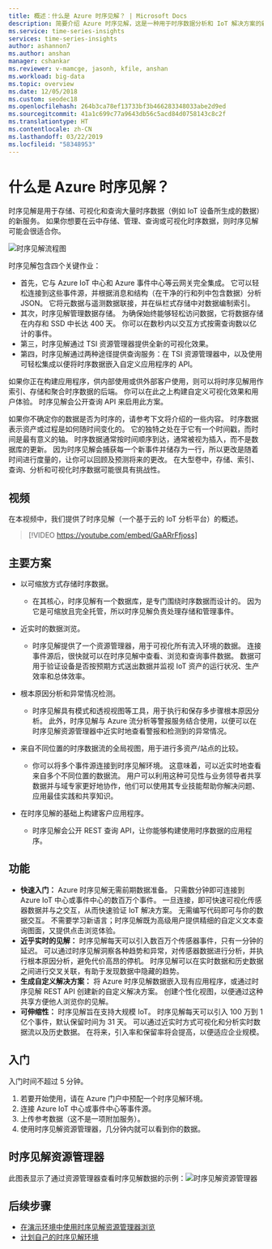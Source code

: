 ```yaml
---
title: 概述：什么是 Azure 时序见解？ | Microsoft Docs
description: 简要介绍 Azure 时序见解，这是一种用于时序数据分析和 IoT 解决方案的新服务。
ms.service: time-series-insights
services: time-series-insights
author: ashannon7
ms.author: anshan
manager: cshankar
ms.reviewer: v-mamcge, jasonh, kfile, anshan
ms.workload: big-data
ms.topic: overview
ms.date: 12/05/2018
ms.custom: seodec18
ms.openlocfilehash: 264b3ca78ef13733bf3b466283348033abe2d9ed
ms.sourcegitcommit: 41a1c699c77a9643db56c5acd84d0758143c8c2f
ms.translationtype: HT
ms.contentlocale: zh-CN
ms.lasthandoff: 03/22/2019
ms.locfileid: "58348953"
---
```

# <a name="what-is-azure-time-series-insights"></a>什么是 Azure 时序见解？

时序见解是用于存储、可视化和查询大量时序数据（例如 IoT 设备所生成的数据）的新服务。  如果你想要在云中存储、管理、查询或可视化时序数据，则时序见解可能会很适合你。  

![时序见解流程图](media/overview/time-series-insights-flowchart.png)

时序见解包含四个关键作业：

- 首先，它与 Azure IoT 中心和 Azure 事件中心等云网关完全集成。 它可以轻松连接到这些事件源，并根据消息和结构（在干净的行和列中包含数据）分析 JSON。 它将元数据与遥测数据联接，并在纵栏式存储中对数据编制索引。
- 其次，时序见解管理数据存储。 为确保始终能够轻松访问数据，它将数据存储在内存和 SSD 中长达 400 天。 你可以在数秒内以交互方式按需查询数以亿计的事件。
- 第三，时序见解通过 TSI 资源管理器提供全新的可视化效果。  
- 第四，时序见解通过两种途径提供查询服务：在 TSI 资源管理器中，以及使用可轻松集成以便将时序数据嵌入自定义应用程序的 API。  

如果你正在构建应用程序，供内部使用或供外部客户使用，则可以将时序见解用作索引、存储和聚合时序数据的后端。 你可以在此之上构建自定义可视化效果和用户体验。  时序见解会公开查询 API 来启用此方案。  

如果你不确定你的数据是否为时序的，请参考下文将介绍的一些内容。  时序数据表示资产或过程是如何随时间变化的。  它的独特之处在于它有一个时间戳，而时间是最有意义的轴。  时序数据通常按时间顺序到达，通常被视为插入，而不是数据库的更新。  因为时序见解会捕获每一个新事件并储存为一行，所以更改是随着时间进行度量的，让你可以回顾及预测将来的更改。  在大型卷中，存储、索引、查询、分析和可视化时序数据可能很具有挑战性。  

## <a name="video"></a>视频

在本视频中，我们提供了时序见解（一个基于云的 IoT 分析平台）的概述。

> [!VIDEO https://youtube.com/embed/GaARrFfjoss]

## <a name="primary-scenarios"></a>主要方案

- 以可缩放方式存储时序数据。  
  - 在其核心，时序见解有一个数据库，是专门围绕时序数据而设计的。  因为它是可缩放且完全托管，所以时序见解负责处理存储和管理事件。

- 近实时的数据浏览。  
  - 时序见解提供了一个资源管理器，用于可视化所有流入环境的数据。  连接事件源后，很快就可以在时序见解中查看、浏览和查询事件数据。  数据可用于验证设备是否按预期方式送出数据并监视 IoT 资产的运行状况、生产效率和总体效率。  

- 根本原因分析和异常情况检测。
  - 时序见解具有模式和透视视图等工具，用于执行和保存多步骤根本原因分析。  此外，时序见解与 Azure 流分析等警报服务结合使用，以便可以在时序见解资源管理器中近实时地查看警报和检测到的异常情况。  

- 来自不同位置的时序数据流的全局视图，用于进行多资产/站点的比较。
  - 你可以将多个事件源连接到时序见解环境。  这意味着，可以近实时地查看来自多个不同位置的数据流。  用户可以利用这种可见性与业务领导者共享数据并与域专家更好地协作，他们可以使用其专业技能帮助你解决问题、应用最佳实践和共享知识。

- 在时序见解的基础上构建客户应用程序。 
  - 时序见解会公开 REST 查询 API，让你能够构建使用时序数据的应用程序。

## <a name="capabilities"></a>功能

- **快速入门：** Azure 时序见解无需前期数据准备。 只需数分钟即可连接到 Azure IoT 中心或事件中心的数百万个事件。 一旦连接，即可快速可视化传感器数据并与之交互，从而快速验证 IoT 解决方案。 无需编写代码即可与你的数据交互。
不需要学习新语言；时序见解既为高级用户提供精细的自定义文本查询图面，又提供点击浏览体验。
- **近乎实时的见解：** 时序见解每天可以引入数百万个传感器事件，只有一分钟的延迟。 可以通过时序见解洞察各种趋势和异常，对传感器数据进行分析，并执行根本原因分析，避免代价高昂的停机。 时序见解可以在实时数据和历史数据之间进行交叉关联，有助于发现数据中隐藏的趋势。
- **生成自定义解决方案：** 将 Azure 时序见解数据嵌入现有应用程序，或通过时序见解 REST API 创建新的自定义解决方案。 创建个性化视图，以便通过这种共享方便他人浏览你的见解。
- **可伸缩性：** 时序见解旨在支持大规模 IoT。 时序见解每天可以引入 100 万到 1 亿个事件，默认保留时间为 31 天。 可以通过近实时方式可视化和分析实时数据流以及历史数据。 在将来，引入率和保留率将会提高，以便适应企业规模。

## <a name="getting-started"></a>入门
入门时间不超过 5 分钟。 

1.  若要开始使用，请在 Azure 门户中预配一个时序见解环境。 
2.  连接 Azure IoT 中心或事件中心等事件源。  
3.  上传参考数据（这不是一项附加服务）。
4.  使用时序见解资源管理器，几分钟内就可以看到你的数据。

## <a name="time-series-insights-explorer"></a>时序见解资源管理器
此图表显示了通过资源管理器查看时序见解数据的示例：![时序见解资源管理器](media/time-series-insights-explorer/explorer4.png)

## <a name="next-steps"></a>后续步骤
 - [在演示环境中使用时序见解资源管理器浏览](./time-series-quickstart.md)
 - [计划自己的时序见解环境](time-series-insights-environment-planning.md)

